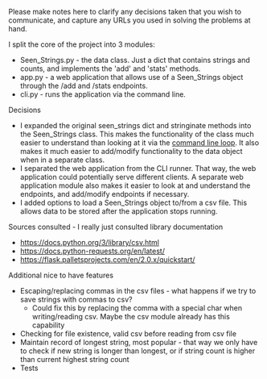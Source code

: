Please make notes here to clarify any decisions taken that you wish to communicate, and capture any URLs you used in solving the problems at hand.

I split the core of the project into 3 modules:
* Seen_Strings.py - the data class. Just a dict that contains strings and counts, and implements the 'add' and 'stats' methods.
* app.py - a web application that allows use of a Seen_Strings object through the /add and /stats endpoints.
* cli.py - runs the application via the command line.

Decisions
* I expanded the original seen_strings dict and stringinate methods into the Seen_Strings class. This makes the functionality of the class much easier to understand than looking at it via the [command line loop](https://github.com/ryanhassing/comcast-coding-exercise-11-8/commit/0d2d0bc0c8ceaffbedbe7a24172381bf221b558d#diff-568470d013cd12e4f388206520da39ab9a4e4c3c6b95846cbc281abc1ba3c959R4-R19). It also makes it much easier to add/modify functionality to the data object when in a separate class.
* I separated the web application from the CLI runner. That way, the web application could potentially serve different clients. A separate web application module also makes it easier to look at and understand the endpoints, and add/modify endpoints if necessary.
* I added options to load a Seen_Strings object to/from a csv file. This allows data to be stored after the application stops running.

Sources consulted - I really just consulted library documentation
* https://docs.python.org/3/library/csv.html
* https://docs.python-requests.org/en/latest/
* https://flask.palletsprojects.com/en/2.0.x/quickstart/

Additional nice to have features
* Escaping/replacing commas in the csv files - what happens if we try to save strings with commas to csv?
  * Could fix this by replacing the comma with a special char when writing/reading csv. Maybe the csv module already has this capability
* Checking for file existence, valid csv before reading from csv file
* Maintain record of longest string, most popular - that way we only have to check if new string is longer than longest, or if string count is higher than current highest string count
* Tests